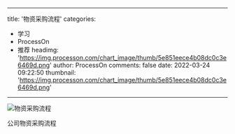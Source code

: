
---
title: '物资采购流程'
categories: 
 - 学习
 - ProcessOn
 - 推荐
headimg: 'https://img.processon.com/chart_image/thumb/5e851eece4b08dc0c3e6469d.png'
author: ProcessOn
comments: false
date: 2022-03-24 09:22:50
thumbnail: 'https://img.processon.com/chart_image/thumb/5e851eece4b08dc0c3e6469d.png'
---

<div>   
<img class="thumb" alt="物资采购流程" src="https://img.processon.com/chart_image/thumb/5e851eece4b08dc0c3e6469d.png" referrerpolicy="no-referrer">
<p>公司物资采购流程</p>  
</div>
            